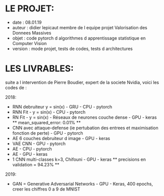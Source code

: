# LE PROJET:
- date    : 08.01.19
- auteur  : didier lepicaut membre de l equipe projet Valorisation des Donnees Massives
- objet   : code pytorch d algorithmes d apprentissage statistique en Computer Vision
- version : mode projet, tests de codes, tests d architectures

# LES LIVRABLES:
suite a l intervention de Pierre Boudier, expert de la societe Nvidia, voici les codes de :

2018:
- RNN debruiteur y = sin(x) - GRU - CPU - pytorch
- RNN Fit - y = sin(x) - CPU - pytorch
- RN Fit - y = sin(x) - Réseaux de neurones couche dense - GPU - keras ** mean_squared_error: 0.01% **
- CNN avec attaque-defense (ie pertubation des entrees et maximisation fonction de perte) - GPU - pytorch
- AE 6 couches debruiteur d image - GPU - keras
- VAE CNN - GPU - pytorch
- AE - CPU - pytorch
- AE - GPU - keras
- 1 CNN multi-classes k=3, Chifouni - GPU - keras   ** precisions en validation = 94.23% **

2019:
- GAN = Generative Adversarial Networks - GPU - Keras, 400 epochs, creer les chiffres 0 a 9 de MNIST

